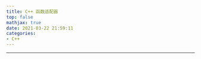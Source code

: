 ```yaml
---
title: C++ 函数适配器
top: false
mathjax: true
date: 2021-03-22 21:59:11
categories:
- C++
---
```


-----